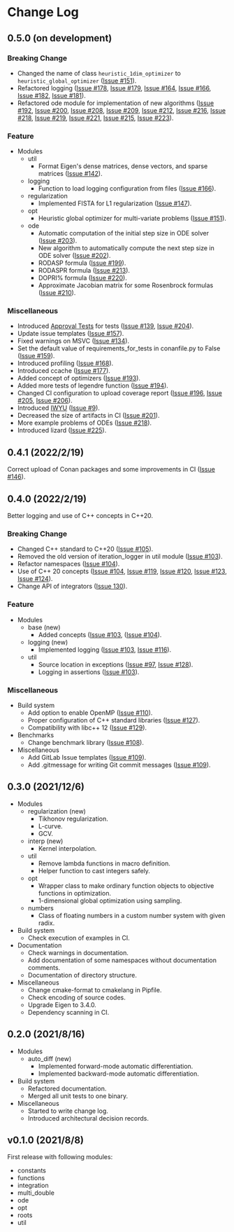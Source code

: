 # Change Log

## 0.5.0 (on development)

### Breaking Change

- Changed the name of class `heuristic_1dim_optimizer` to `heuristic_global_optimizer` ([Issue #151](https://gitlab.com/MusicScience37/numerical-collection-cpp/-/merge_requests/151)).
- Refactored logging ([Issue #178](https://gitlab.com/MusicScience37/numerical-collection-cpp/-/issues/178), [Issue #179](https://gitlab.com/MusicScience37/numerical-collection-cpp/-/issues/179), [Issue #164](https://gitlab.com/MusicScience37/numerical-collection-cpp/-/issues/164), [Issue #166](https://gitlab.com/MusicScience37/numerical-collection-cpp/-/issues/166), [Issue #182](https://gitlab.com/MusicScience37/numerical-collection-cpp/-/issues/182), [Issue #181](https://gitlab.com/MusicScience37/numerical-collection-cpp/-/issues/181)).
- Refactored ode module for implementation of new algorithms ([Issue #192](https://gitlab.com/MusicScience37/numerical-collection-cpp/-/issues/192), [Issue #200](https://gitlab.com/MusicScience37/numerical-collection-cpp/-/issues/200), [Issue #208](https://gitlab.com/MusicScience37/numerical-collection-cpp/-/issues/208), [Issue #209](https://gitlab.com/MusicScience37/numerical-collection-cpp/-/issues/209), [Issue #212](https://gitlab.com/MusicScience37/numerical-collection-cpp/-/issues/212), [Issue #216](https://gitlab.com/MusicScience37/numerical-collection-cpp/-/issues/216), [Issue #218](https://gitlab.com/MusicScience37/numerical-collection-cpp/-/issues/218), [Issue #219](https://gitlab.com/MusicScience37/numerical-collection-cpp/-/issues/219), [Issue #221](https://gitlab.com/MusicScience37/numerical-collection-cpp/-/issues/221), [Issue #215](https://gitlab.com/MusicScience37/numerical-collection-cpp/-/issues/215), [Issue #223](https://gitlab.com/MusicScience37/numerical-collection-cpp/-/issues/223)).

### Feature

- Modules
  - util
    - Format Eigen's dense matrices, dense vectors, and sparse matrices ([Issue #142](https://gitlab.com/MusicScience37/numerical-collection-cpp/-/issues/142)).
  - logging
    - Function to load logging configuration from files ([Issue #166](https://gitlab.com/MusicScience37/numerical-collection-cpp/-/issues/166)).
  - regularization
    - Implemented FISTA for L1 regularization ([Issue #147](https://gitlab.com/MusicScience37/numerical-collection-cpp/-/issues/147)).
  - opt
    - Heuristic global optimizer for multi-variate problems ([Issue #151](https://gitlab.com/MusicScience37/numerical-collection-cpp/-/merge_requests/151)).
  - ode
    - Automatic computation of the initial step size in ODE solver ([Issue #203](https://gitlab.com/MusicScience37/numerical-collection-cpp/-/issues/203)).
    - New algorithm to automatically compute the next step size in ODE solver ([Issue #202](https://gitlab.com/MusicScience37/numerical-collection-cpp/-/issues/202)).
    - RODASP formula ([Issue #199](https://gitlab.com/MusicScience37/numerical-collection-cpp/-/issues/199)).
    - RODASPR formula ([Issue #213](https://gitlab.com/MusicScience37/numerical-collection-cpp/-/issues/213)).
    - DOPRI% formula ([Issue #220](https://gitlab.com/MusicScience37/numerical-collection-cpp/-/issues/220)).
    - Approximate Jacobian matrix for some Rosenbrock formulas ([Issue #210](https://gitlab.com/MusicScience37/numerical-collection-cpp/-/issues/210)).

### Miscellaneous

- Introduced [Approval Tests](https://approvaltests.com/) for tests ([Issue #139](https://gitlab.com/MusicScience37/numerical-collection-cpp/-/issues/139), [Issue #204](https://gitlab.com/MusicScience37/numerical-collection-cpp/-/issues/204)).
- Update issue templates ([Issue #157](https://gitlab.com/MusicScience37/numerical-collection-cpp/-/issues/157)).
- Fixed warnings on MSVC ([Issue #134](https://gitlab.com/MusicScience37/numerical-collection-cpp/-/issues/134)).
- Set the default value of requirements_for_tests in conanfile.py to False ([Issue #159](https://gitlab.com/MusicScience37/numerical-collection-cpp/-/issues/159)).
- Introduced profiling ([Issue #168](https://gitlab.com/MusicScience37/numerical-collection-cpp/-/issues/168)).
- Introduced ccache ([Issue #177](https://gitlab.com/MusicScience37/numerical-collection-cpp/-/issues/177)).
- Added concept of optimizers ([Issue #193](https://gitlab.com/MusicScience37/numerical-collection-cpp/-/issues/193)).
- Added more tests of legendre function ([Issue #194](https://gitlab.com/MusicScience37/numerical-collection-cpp/-/issues/194)).
- Changed CI configuration to upload coverage report ([Issue #196](https://gitlab.com/MusicScience37/numerical-collection-cpp/-/issues/196), [Issue #205](https://gitlab.com/MusicScience37/numerical-collection-cpp/-/issues/205), [Issue #206](https://gitlab.com/MusicScience37/numerical-collection-cpp/-/issues/206)).
- Introduced [IWYU](https://github.com/include-what-you-use/include-what-you-use/) ([Issue #9](https://gitlab.com/MusicScience37/numerical-collection-cpp/-/issues/9)).
- Decreased the size of artifacts in CI ([Issue #201](https://gitlab.com/MusicScience37/numerical-collection-cpp/-/issues/201)).
- More example problems of ODEs ([Issue #218](https://gitlab.com/MusicScience37/numerical-collection-cpp/-/issues/218)).
- Introduced lizard ([Issue #225](https://gitlab.com/MusicScience37/numerical-collection-cpp/-/issues/225)).

## 0.4.1 (2022/2/19)

Correct upload of Conan packages and some improvements in CI ([Issue #146](https://gitlab.com/MusicScience37/numerical-collection-cpp/-/issues/146)).

## 0.4.0 (2022/2/19)

Better logging and use of C++ concepts in C++20.

### Breaking Change

- Changed C++ standard to C++20 ([Issue #105](https://gitlab.com/MusicScience37/numerical-collection-cpp/-/issues/105)).
- Removed the old version of iteration_logger in util module ([Issue #103](https://gitlab.com/MusicScience37/numerical-collection-cpp/-/issues/103)).
- Refactor namespaces ([Issue #104](https://gitlab.com/MusicScience37/numerical-collection-cpp/-/issues/104)).
- Use of C++ 20 concepts ([Issue #104](https://gitlab.com/MusicScience37/numerical-collection-cpp/-/issues/104), [Issue #119](https://gitlab.com/MusicScience37/numerical-collection-cpp/-/issues/119), [Issue #120](https://gitlab.com/MusicScience37/numerical-collection-cpp/-/issues/120), [Issue #123](https://gitlab.com/MusicScience37/numerical-collection-cpp/-/issues/123), [Issue #124](https://gitlab.com/MusicScience37/numerical-collection-cpp/-/issues/124)).
- Change API of integrators ([Issue 130](https://gitlab.com/MusicScience37/numerical-collection-cpp/-/issues/130)).

### Feature

- Modules
  - base (new)
    - Added concepts ([Issue #103](https://gitlab.com/MusicScience37/numerical-collection-cpp/-/issues/103), ([Issue #104](https://gitlab.com/MusicScience37/numerical-collection-cpp/-/issues/104)).
  - logging (new)
    - Implemented logging ([Issue #103](https://gitlab.com/MusicScience37/numerical-collection-cpp/-/issues/103), [Issue #116](https://gitlab.com/MusicScience37/numerical-collection-cpp/-/issues/116)).
  - util
    - Source location in exceptions ([Issue #97](https://gitlab.com/MusicScience37/numerical-collection-cpp/-/issues/97), [Issue #128](https://gitlab.com/MusicScience37/numerical-collection-cpp/-/issues/128)).
    - Logging in assertions ([Issue #103](https://gitlab.com/MusicScience37/numerical-collection-cpp/-/issues/103)).

### Miscellaneous

- Build system
  - Add option to enable OpenMP ([Issue #110](https://gitlab.com/MusicScience37/numerical-collection-cpp/-/issues/110)).
  - Proper configuration of C++ standard libraries ([Issue #127](https://gitlab.com/MusicScience37/numerical-collection-cpp/-/issues/127)).
  - Compatibility with libc++ 12 ([Issue #129](https://gitlab.com/MusicScience37/numerical-collection-cpp/-/issues/129)).
- Benchmarks
  - Change benchmark library ([Issue #108](https://gitlab.com/MusicScience37/numerical-collection-cpp/-/issues/108)).
- Miscellaneous
  - Add GitLab Issue templates ([Issue #109](https://gitlab.com/MusicScience37/numerical-collection-cpp/-/issues/109)).
  - Add .gitmessage for writing Git commit messages ([Issue #109](https://gitlab.com/MusicScience37/numerical-collection-cpp/-/issues/109)).

## 0.3.0 (2021/12/6)

- Modules
  - regularization (new)
    - Tikhonov regularization.
    - L-curve.
    - GCV.
  - interp (new)
    - Kernel interpolation.
  - util
    - Remove lambda functions in macro definition.
    - Helper function to cast integers safely.
  - opt
    - Wrapper class to make ordinary function objects to objective functions in optimization.
    - 1-dimensional global optimization using sampling.
  - numbers
    - Class of floating numbers in a custom number system with given radix.
- Build system
  - Check execution of examples in CI.
- Documentation
  - Check warnings in documentation.
  - Add documentation of some namespaces without documentation comments.
  - Documentation of directory structure.
- Miscellaneous
  - Change cmake-format to cmakelang in Pipfile.
  - Check encoding of source codes.
  - Upgrade Eigen to 3.4.0.
  - Dependency scanning in CI.

## 0.2.0 (2021/8/16)

- Modules
  - auto_diff (new)
    - Implemented forward-mode automatic differentiation.
    - Implemented backward-mode automatic differentiation.
- Build system
  - Refactored documentation.
  - Merged all unit tests to one binary.
- Miscellaneous
  - Started to write change log.
  - Introduced architectural decision records.

## v0.1.0 (2021/8/8)

First release with following modules:

- constants
- functions
- integration
- multi_double
- ode
- opt
- roots
- util
